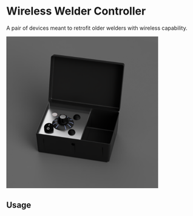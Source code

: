 # Wireless Welder Controller

A pair of devices meant to retrofit older welders with wireless capability. 

<img src="media/Pelican_Render.png" alt="Pelican Render" width="400">



## Usage






